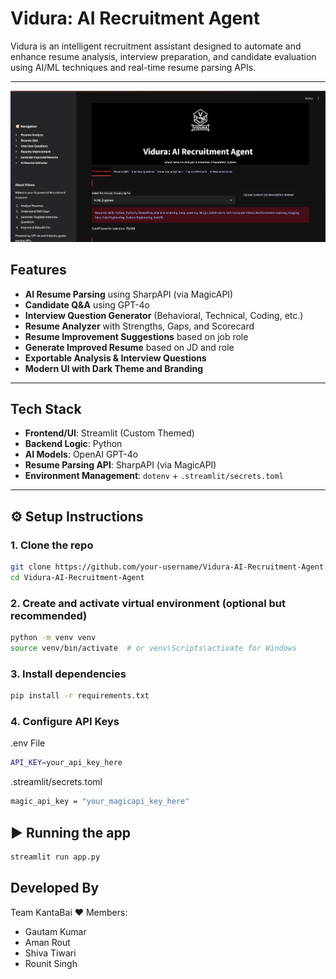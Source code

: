 # Vidura: AI Recruitment Agent

Vidura is an intelligent recruitment assistant designed to automate and enhance resume analysis, interview preparation, and candidate evaluation using AI/ML techniques and real-time resume parsing APIs.

---

![Vidura](vidura.png)


## Features

- **AI Resume Parsing** using SharpAPI (via MagicAPI)
- **Candidate Q&A** using GPT-4o
- **Interview Question Generator** (Behavioral, Technical, Coding, etc.)
- **Resume Analyzer** with Strengths, Gaps, and Scorecard
- **Resume Improvement Suggestions** based on job role
- **Generate Improved Resume** based on JD and role
- **Exportable Analysis & Interview Questions**
- **Modern UI with Dark Theme and Branding**

---

## Tech Stack

- **Frontend/UI**: Streamlit (Custom Themed)
- **Backend Logic**: Python
- **AI Models**: OpenAI GPT-4o
- **Resume Parsing API**: SharpAPI (via MagicAPI)
- **Environment Management**: `dotenv` + `.streamlit/secrets.toml`

---

## ⚙️ Setup Instructions

### 1. Clone the repo
```bash
git clone https://github.com/your-username/Vidura-AI-Recruitment-Agent.git
cd Vidura-AI-Recruitment-Agent
```
### 2. Create and activate virtual environment (optional but recommended)
```bash
python -m venv venv
source venv/bin/activate  # or venv\Scripts\activate for Windows
```
### 3. Install dependencies
```bash
pip install -r requirements.txt
```
### 4. Configure API Keys
.env File
```bash
API_KEY=your_api_key_here
```
.streamlit/secrets.toml
```bash
magic_api_key = "your_magicapi_key_here"
```

## ▶️ Running the app
```bash
streamlit run app.py
```


## Developed By
Team KantaBai ❤️
Members:
- Gautam Kumar
- Aman Rout
- Shiva Tiwari
- Rounit Singh


